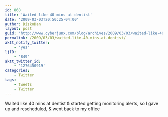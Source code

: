 ```yaml
---
id: 868
title: 'Waited like 40 mins at dentist'
date: '2009-03-03T20:50:25-04:00'
author: DizkoDan
layout: post
guid: 'http://www.cyberjunx.com/blog/archives/2009/03/03/waited-like-40-mins-at-dentist/'
permalink: /2009/03/03/waited-like-40-mins-at-dentist/
aktt_notify_twitter:
    - 'yes'
ljID:
    - '849'
aktt_twitter_id:
    - '1276450919'
categories:
    - Twitter
tags:
    - tweets
    - Twitter
---
```


Waited like 40 mins at dentist &amp; started getting monitoring alerts, so I gave up and rescheduled, &amp; went back to my office